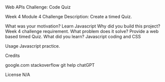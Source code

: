 Web APIs Challenge: Code Quiz

Week 4 Module 4 Challenge Description: Create a timed Quiz.

What was your motivation? Learn Javascript 
Why did you build this project? Week 4 challenge requirement. 
What problem does it solve? Provide a web based timed Quiz. 
What did you learn? Javascript coding and CSS

Usage Javascript practice.

Credits

google.com
stackoverflow
git help
chatGPT

License N/A
